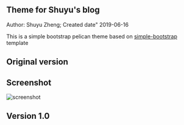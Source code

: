 ## Theme for Shuyu's blog

Author: Shuyu Zheng; Created date" 2019-06-16

This is a simple bootstrap pelican theme based on  [simple-bootstrap](https://github.com/getpelican/pelican-themes/tree/master/simple-bootstrap) template

## Original version

## Screenshot ##

![screenshot](screenshot.png)

## Version 1.0 

